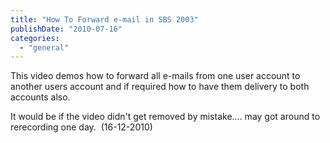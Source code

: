 ```yaml
---
title: "How To Forward e-mail in SBS 2003"
publishDate: "2010-07-16"
categories: 
  - "general"
---
```


This video demos how to forward all e-mails from one user account to another users account and if required how to have them delivery to both accounts also.

It would be if the video didn't get removed by mistake.... may got around to rerecording one day.  (16-12-2010)
